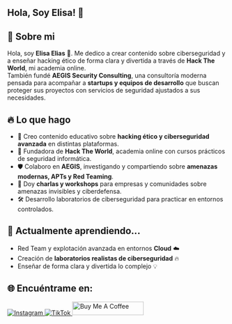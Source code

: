 
## Hola, Soy Elisa! 👋


## 🚀 Sobre mi
Hola, soy **Elisa Elias** 👋. Me dedico a crear contenido sobre ciberseguridad y a enseñar hacking ético de forma clara y divertida a través de **Hack The World**, mi academia online.  
También fundé **AEGIS Security Consulting**, una consultoría moderna pensada para acompañar a **startups y equipos de desarrollo** que buscan proteger sus proyectos con servicios de seguridad ajustados a sus necesidades.

## 🔥 Lo que hago  
- 🎥 Creo contenido educativo sobre **hacking ético y ciberseguridad avanzada** en distintas plataformas.  
- 🏫 Fundadora de **Hack The World**, academia online con cursos prácticos de seguridad informática.  
- 🛡️ Colaboro en **AEGIS**, investigando y compartiendo sobre **amenazas modernas, APTs y Red Teaming**.  
- 🎤 Doy **charlas y workshops** para empresas y comunidades sobre amenazas invisibles y ciberdefensa.  
- 🛠️ Desarrollo laboratorios de ciberseguridad para practicar en entornos controlados.  

## 🌱 Actualmente aprendiendo...  
- Red Team y explotación avanzada en entornos **Cloud** ☁️  
- Creación de **laboratorios realistas de ciberseguridad** 🔥  
- Enseñar de forma clara y divertida lo complejo 💡  

## 🌐 Encuéntrame en: 
<!-- Instagram -->
<a href="https://www.instagram.com/elisa_elias__/" target="_blank">
  <img alt="Instagram" src="https://img.shields.io/badge/Instagram-%23E4405F.svg?&style=for-the-badge&logo=Instagram&logoColor=white"/>
</a>

<!-- TikTok -->
<a href="https://www.tiktok.com/@elisa_elias_" target="_blank">
  <img alt="TikTok" src="https://img.shields.io/badge/TikTok-%23000000.svg?&style=for-the-badge&logo=TikTok&logoColor=white"/>
</a>

<!-- YouTube -->

</a>
<a href="https://www.buymeacoffee.com/elisaelias" target="_blank"><img src="https://cdn.buymeacoffee.com/buttons/default-orange.png" alt="Buy Me A Coffee" height="31" width="164"></a>


